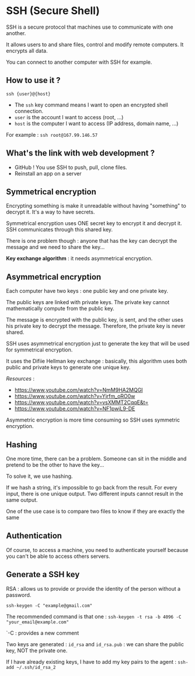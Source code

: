 # SSH (Secure Shell)

SSH is a secure protocol that machines use to communicate with one another.

It allows users to and share files, control and modify remote computers. It encrypts all data.

You can connect to another computer with SSH for example.

## How to use it ?

`ssh {user}@{host}`

- The `ssh` key command means I want to open an encrypted shell connection.
- `user` is the account I want to access (root, ...)
- `host` is the computer I want to access (IP address, domain name, ...)

For example : `ssh root@167.99.146.57`

## What's the link with web development ?

- GitHub ! You use SSH to push, pull, clone files.
- Reinstall an app on a server

## Symmetrical encryption

Encrypting something is make it unreadable without having "something" to decrypt it. It's a way to have secrets.

Symmetrical encryption uses ONE secret key to encrypt it and decrypt it. SSH communicates through this shared key.

There is one problem though : anyone that has the key can decrypt the message and we need to share the key...

**Key exchange algorithm** : it needs asymmetrical encryption.

## Asymmetrical encryption

Each computer have two keys : one public key and one private key.

The public keys are linked with private keys.
The private key cannot mathematically compute from the public key.

The message is encrypted with the public key, is sent, and the other uses his private key to decrypt the message. Therefore, the private key is never shared.

SSH uses asymmetrical encryption just to generate the key that will be used for symmetrical encryption.

It uses the Difiie Hellman key exchange : basically, this algorithm uses both public and private keys to generate one unique key.

_Resources_ :

- https://www.youtube.com/watch?v=NmM9HA2MQGI
- https://www.youtube.com/watch?v=Yjrfm_oRO0w
- https://www.youtube.com/watch?v=vsXMMT2CqqE&t=
- https://www.youtube.com/watch?v=NF1pwjL9-DE

Asymmetric encryption is more time consuming so SSH uses symmetric encryption.

## Hashing

One more time, there can be a problem. Someone can sit in the middle and pretend to be the other to have the key...

To solve it, we use hashing.

If we hash a string, it's impossible to go back from the result. For every input, there is one unique output. Two different inputs cannot result in the same output.

One of the use case is to compare two files to know if they are exactly the same

## Authentication

Of course, to access a machine, you need to authenticate yourself because you can't be able to access others servers.

## Generate a SSH key

RSA : allows us to provide or provide the identity of the person without a password.

`ssh-keygen -C "example@gmail.com"`

The recommended command is that one : `ssh-keygen -t rsa -b 4096 -C "your_email@example.com"`

`-C : provides a new comment

Two keys are generated : `id_rsa` and `id_rsa.pub` : we can share the public key, NOT the private one.

If I have already existing keys, I have to add my key pairs to the agent : `ssh-add ~/.ssh/id_rsa_2`
